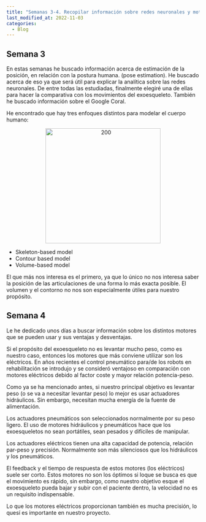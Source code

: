 ```yaml
---
title: "Semanas 3-4. Recopilar información sobre redes neuronales y motores"
last_modified_at: 2022-11-03
categories:
  - Blog
---
```

## Semana 3

En estas semanas he buscado información acerca de estimación de la posición, en relación con la postura humana. (pose estimation). He buscado acerca de eso ya que será útil para explicar la analítica sobre las redes neuronales. De entre todas las estudiadas, finalmente elegiré una de ellas para hacer la comparativa con los movimientos del exoesqueleto. 
También he buscado información sobre el Google Coral. 

He encontrado que hay tres enfoques distintos para modelar el cuerpo humano:

<p align="center">
<img src="/2022-tfg-veronica-tornero/images/tres enfoques para modelar el cuerpo humano.png" alt="200" width="300"/>
</p>

* Skeleton-based model
* Contour based model
* Volume-based model

El que más nos interesa es el primero, ya que lo único no nos interesa saber la posición de las articulaciones de una forma lo más exacta posible. El volumen y el contorno no nos son especialmente útiles para nuestro propósito.

## Semana 4

Le he dedicado unos días a buscar información sobre los distintos motores que se pueden usar y sus ventajas y desventajas.

Si el propósito del exoesqueleto no es levantar mucho peso, como es nuestro caso, entonces los motores que más conviene utilizar son los eléctricos.
En años recientes el control pneumático para/de los robots en rehabilitación se introdujo y se consideró ventajoso en comparación con motores eléctricos debido al factor coste y mayor relación potencia-peso.

Como ya se ha mencionado antes, si nuestro principal objetivo es levantar peso (o se va a necesitar levantar peso) lo mejor es usar actuadores hidráulicos. Sin embargo, necesitan mucha energía de la fuente de alimentación.

Los actuadores pneumáticos son seleccionados normalmente por su peso ligero. El uso de motores hidráulicos y pneumáticos hace que los exoesqueletos no sean portátiles, sean pesados y difíciles de manipular.

Los actuadores eléctricos tienen una alta capacidad de potencia, relación par-peso y precisión. Normalmente son más silenciosos que los hidráulicos y los pneumáticos.

El feedback y el tiempo de respuesta de estos motores (los eléctricos) suele ser corto. Estos motores no son los óptimos si loque se busca es que el movimiento es rápido, sin embargo, como nuestro objetivo esque el exoesqueleto pueda bajar y subir con el paciente dentro, la velocidad no es un requisito indispensable.

Lo que los motores eléctricos proporcionan también es mucha precisión, lo quesí es importante en nuestro proyecto.
